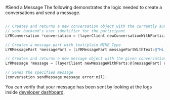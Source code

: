 #Send a Message
The following demonstrates the logic needed to create a conversations and send a message. 

```objectivec

// Creates and returns a new conversation object with the currently authenticated user and a single participant represented by
// your backend's user identifier for the participant
LYRConversation *conversation = [layerClient newConversationWithParticipants:[NSSet setWithArray:@[@"USER-IDENTIFIER"]] options:nil error:nil];

// Creates a message part with text/plain MIME Type
LYRMessagePart *messagePart = [LYRMessagePart messagePartWithText:@"Hi, how are you?"];

// Creates and returns a new message object with the given conversation and array of message parts
LYRMessage *message = [layerClient newMessageWithParts:@[messagePart] options:nil error:nil];

// Sends the specified message
[conversation sendMessage:message error:nil];
```

You can verify that your message has been sent by looking at the logs inside [developer dashboard](/dashboard/projects).
